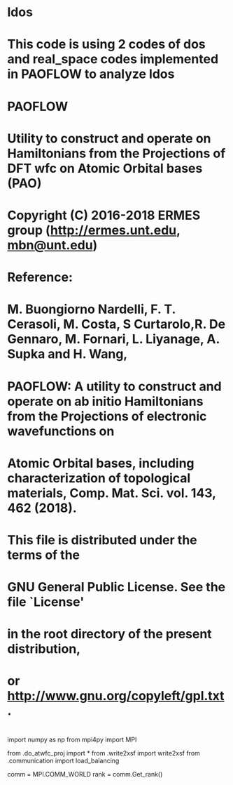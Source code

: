 # ldos
# This code is using 2 codes of dos and real_space codes implemented in PAOFLOW to analyze ldos
#
# PAOFLOW
#
# Utility to construct and operate on Hamiltonians from the Projections of DFT wfc on Atomic Orbital bases (PAO)
#
# Copyright (C) 2016-2018 ERMES group (http://ermes.unt.edu, mbn@unt.edu)
#
# Reference:
# M. Buongiorno Nardelli, F. T. Cerasoli, M. Costa, S Curtarolo,R. De Gennaro, M. Fornari, L. Liyanage, A. Supka and H. Wang,
# PAOFLOW: A utility to construct and operate on ab initio Hamiltonians from the Projections of electronic wavefunctions on
# Atomic Orbital bases, including characterization of topological materials, Comp. Mat. Sci. vol. 143, 462 (2018).
#
# This file is distributed under the terms of the
# GNU General Public License. See the file `License'
# in the root directory of the present distribution,
# or http://www.gnu.org/copyleft/gpl.txt .
#

import numpy as np
from mpi4py import MPI

from .do_atwfc_proj import *
from .write2xsf import write2xsf
from .communication import load_balancing

comm = MPI.COMM_WORLD
rank = comm.Get_rank()
